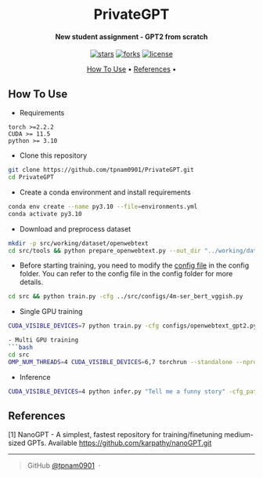 
<h1 align="center">
  PrivateGPT
  <br>
</h1>

<h4 align="center">New student assignment - GPT2 from scratch</a> </h4>

<p align="center">
<a href=""><img src="https://img.shields.io/github/stars/namphuongtran9196/privategpt?" alt="stars"></a>
<a href=""><img src="https://img.shields.io/github/forks/namphuongtran9196/privategpt?" alt="forks"></a>
<a href=""><img src="https://img.shields.io/github/license/namphuongtran9196/privategpt?" alt="license"></a>
</p>

<p align="center">
  <a href="#how-to-use">How To Use</a> •
  <a href="#references">References</a> •
</p>

## How To Use
- Requirements
```
torch >=2.2.2
CUDA >= 11.5
python >= 3.10
```
- Clone this repository 
```bash
git clone https://github.com/tpnam0901/PrivateGPT.git
cd PrivateGPT
```
- Create a conda environment and install requirements
```bash
conda env create --name py3.10 --file=environments.yml
conda activate py3.10
```
- Download and preprocess dataset
```bash
mkdir -p src/working/dataset/openwebtext
cd src/tools && python prepare_openwebtext.py --out_dir "../working/dataset/openwebtext"
```

- Before starting training, you need to modify the [config file](./src/configs/base.py) in the config folder. You can refer to the config file in the config folder for more details.

```bash
cd src && python train.py -cfg ../src/configs/4m-ser_bert_vggish.py
```

- Single GPU training
```bash
CUDA_VISIBLE_DEVICES=7 python train.py -cfg configs/openwebtext_gpt2.py

- Multi GPU training
```bash
cd src
OMP_NUM_THREADS=4 CUDA_VISIBLE_DEVICES=6,7 torchrun --standalone --nproc_per_node=2 train.py -cfg configs/openwebtext_gpt2.py
```

- Inference
```bash
CUDA_VISIBLE_DEVICES=4 python infer.py "Tell me a funny story" -cfg_path working/checkpoints/GPT2-openwebtext_gpt2/20240828-044348/cfg.log --best_ckpt --max_new_tokens 50
```

## References

[1] NanoGPT - A simplest, fastest repository for training/finetuning medium-sized GPTs. Available https://github.com/karpathy/nanoGPT.git

---

> GitHub [@tpnam0901](https://github.com/tpnam0901) &nbsp;&middot;&nbsp;
